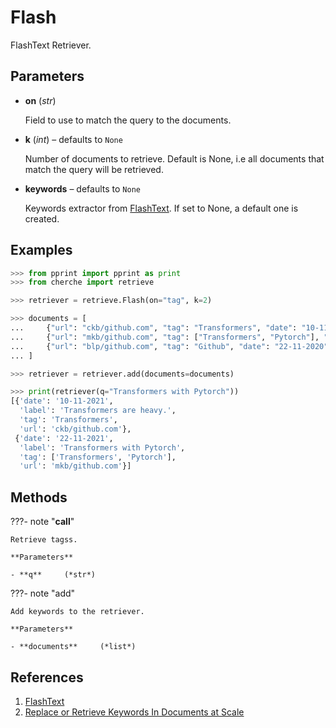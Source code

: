 # Flash

FlashText Retriever.



## Parameters

- **on** (*str*)

    Field to use to match the query to the documents.

- **k** (*int*) – defaults to `None`

    Number of documents to retrieve. Default is None, i.e all documents that match the query will be retrieved.

- **keywords** – defaults to `None`

    Keywords extractor from [FlashText](https://github.com/vi3k6i5/flashtext). If set to None, a default one is created.



## Examples

```python
>>> from pprint import pprint as print
>>> from cherche import retrieve

>>> retriever = retrieve.Flash(on="tag", k=2)

>>> documents = [
...     {"url": "ckb/github.com", "tag": "Transformers", "date": "10-11-2021", "label": "Transformers are heavy."},
...     {"url": "mkb/github.com", "tag": ["Transformers", "Pytorch"], "date": "22-11-2021", "label": "Transformers with Pytorch"},
...     {"url": "blp/github.com", "tag": "Github", "date": "22-11-2020", "label": "Github is a great tool."},
... ]

>>> retriever = retriever.add(documents=documents)

>>> print(retriever(q="Transformers with Pytorch"))
[{'date': '10-11-2021',
  'label': 'Transformers are heavy.',
  'tag': 'Transformers',
  'url': 'ckb/github.com'},
 {'date': '22-11-2021',
  'label': 'Transformers with Pytorch',
  'tag': ['Transformers', 'Pytorch'],
  'url': 'mkb/github.com'}]
```

## Methods

???- note "__call__"

    Retrieve tagss.

    **Parameters**

    - **q**     (*str*)    
    
???- note "add"

    Add keywords to the retriever.

    **Parameters**

    - **documents**     (*list*)    
    
## References

1. [FlashText](https://github.com/vi3k6i5/flashtext)
2. [Replace or Retrieve Keywords In Documents at Scale](https://arxiv.org/abs/1711.00046)

